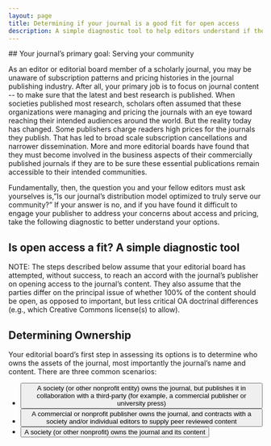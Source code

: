 ```yaml
---
layout: page
title: Determining if your journal is a good fit for open access
description: A simple diagnostic tool to help editors understand if their journal is a good candidate for transitioning to open access.
---
```

<style>
	    .content div:not(:target) {
	      display: none;
	    }

	    .content div:target {
	      display: block;
	    }

	    .content div {
	      height: 100vh;
	    }
</style>

<section>
<div class="content">
<div id="intro" style="display:block;" markdown="1">
## Your journal’s primary goal:  Serving your community

As an editor or editorial board member of a scholarly journal, you may be unaware of subscription patterns and pricing histories in the journal publishing industry. After all, your primary job is to focus on journal content -- to make sure that the latest and best research is published. When societies published most research, scholars often assumed that these organizations were managing and pricing the journals with an eye toward reaching their intended audiences around the world. But the reality today has changed. Some publishers charge readers high prices for the journals they publish. That has led to broad scale subscription cancellations and narrower dissemination. More and more editorial boards have found that they must become involved in the business aspects of their commercially published journals if they are to be sure these essential publications remain accessible to their intended communities.

Fundamentally, then, the question you and your fellow editors must ask yourselves is,”Is our journal’s distribution model optimized to truly serve our community?” If your answer is no, and if you have found it difficult to engage your publisher to address your concerns about access and pricing, take the following diagnostic to better understand your options.

## Is open access a fit? A simple diagnostic tool  

NOTE:  The steps described below assume that your editorial board has attempted, without success, to reach an accord with the journal’s publisher on opening access to the journal’s content. They also assume that the parties differ on the principal issue of whether 100% of the content should be open, as opposed to important, but less critical OA doctrinal differences (e.g., which Creative Commons license(s) to allow).

## Determining Ownership

Your editorial board’s first step in assessing its options is to determine who owns the assets of the journal, most importantly the journal’s name and content. There are three common scenarios:

  <ul>
    <li><a href="#tab-1" target="\_blank" rel="noopener">
  <button class="btn-outline">A society (or other nonprofit entity) owns the journal, but publishes it in collaboration with a third-party (for example, a commercial publisher or university press)</button>
  </a></li>
    <li><a href="#tab-2" target="\_blank" rel="noopener">
  <button class="btn-outline">A commercial or nonprofit publisher owns the journal, and contracts with a society and/or individual editors to supply peer reviewed content</button>
  </a></li>
    <li><a href="#tab-3" target="\_blank" rel="noopener">
  <button class="btn-outline">A society (or other nonprofit) owns the journal and its content</button>
  </a></li>
  </ul>
  </div>

  <div id="tab-1" markdown="1">
## If a Society or Nonprofit Owns the Journal but Collaborates with a Third Party to Publish...

STEP→  If the society or other nonprofit owns the journal and contracts for publishing support services, you should determine when the term of its publishing agreement ends. Publishing agreements typically run for five- or seven-year terms and renew automatically (for one- or three-year terms). The advance notice required for intent to renegotiate or terminate the agreement tends to range from 180 days to 18 months. This information will determine the timeframe for evaluating your options for the journal.

STEP→ Once the society or nonprofit has determined the timeframe for its decision, you can work to estimate the costs required to operate the journal.  This should encompass all essential editorial activities, including any costs that may have been covered previously by the publishing partner.  The costs will also include any publishing platform expenses. Publishing platform options range from fully featured, but expensive, commercial platforms to capable, less expensive (even free), options from nonprofit providers.

STEP→ Once your editorial board has a sense of the journal’s cost structure, you can evaluate options for sustaining the journal financially. Common funding approaches include:

* Subsidizing the operation of an open access journal out of other society revenues. If the society generates sufficient surplus revenue (from member dues, meeting registration fees, sponsorships, etc.), it might be able to cover some or all the journal’s costs out of that surplus.
* Funding the journal via article processing charges (APCs). Sustaining a journal via APCs is most likely to succeed in disciplines with a tradition of page charges (e.g., biomedicine, life sciences, etc.) and/or where a substantial percentage of a journal’s content is the result of funded research.
* Participating in an institutional or collective support model with other journals. A growing number of academic institutions provide support for open access journals. Some of these resources require an institutional affiliation (for example, one of the editors must associated with the university), while others support any open access journal that practices rigorous peer review. Additionally, at least one initiative - Open Library of the Humanities - seeks collective funding for qualifying journals.
* Funding the journal through contributions from multiple institutions.

<ul class="actions">
  <li><a href="{{ 'journal-revenue-options' | absolute_url }}" class="button">Read on</a></li>
</ul>

  </div>

    <div id="tab-2">

  <h4><i>If the Journal is Owned by a Third Party Uninterested in Moving to Open Access…</i></h4>
  If the journal is owned by a third-party that is not interested in accommodating your editorial board’s desire for open access dissemination, you will typically have little recourse beyond terminating your relationship with the journal and pursuing other publishing options.

  <b><i>STEP→ </i></b>In this case, your editorial board should review any agreement you may have entered with the journal’s publisher to determine whether you are contractually constrained from starting or participating in a competing journal. If your editorial contract has such a clause, you should seek qualified legal advice before proceeding further.

  If qualified legal advice indicates that your editor’s agreement with the publisher prevents you from starting or participating in a new journal, then the editorial group’s options might be limited to:
  <ul>
    <li>Renewing negotiations with the publisher in an attempt to gain partial concessions that would increase the openness of the journal short of comprehensive open access. Such concessions might include broader author rights, such as more <a href="https://sparcopen.org/our-work/author-rights/">progressive self-archiving policies</a>.</li>
    <li>Resigning from the journal’s editorial board and withholding any future support for the journal (e.g., as authors, peer reviewers, etc.). Again, your behavior will need to conform with any qualified legal advice.</li>
  </ul>
  <ul>
  <li><a href="#tab-1">another section</a></li>
  <li><a href="#tab-3">a different section</a></li>
  <li><a href="/test-sparcresource/generic_test">back</a></li>
</ul>
    </div>

    <div id="tab-3">

      <h4><i>If a Society or Nonprofit Owns the Journal and the Content…</i></h4>
  If the journal is owned by a society or nonprofit, this should increase the likelihood that your editorial board and the publisher are able to reach a shared understanding as to why open access benefits your community. However, if such accord cannot be reached, you might need to seek a new publishing venue, just as if a commercial publisher owned the journal.

  <b><i>STEP→ </i></b>Before proceeding, your editorial board should review any agreement you may have entered with the society to determine whether you are contractually constrained from starting or participating in a competing journal. If your editorial contract has such a clause, you should seek qualified legal advice before proceeding further.

  If qualified legal advice indicates that your editor’s agreement with the publisher prevents you from starting or participating in a new journal, then the editorial group’s options might be limited to:
  <ul>
    <li>Renewing negotiations with the publisher in an attempt to gain partial concessions that would increase the openness of the journal short of comprehensive open access. Such concessions might include broader author rights, such as more <a href="https://sparcopen.org/our-work/author-rights/">progressive self-archiving policies</a>.</li>
    <li>Resigning from the journal’s editorial board and withholding any future support for the journal (e.g., as authors, peer reviewers, etc.). Again, your behavior will need to conform with any qualified legal advice.</li>
  </ul>
  If the editorial agreement(s) do not attempt to prevent editors from starting or participating in a new journal, then an editorial board might seek to launch an alternative journal. See “Launching an Alternative Journal” section [LINK] for further guidance.
  <ul>

  <li><a href="#tab-2">another section</a></li>
  <li><a href="#tab-1">a different section</a></li>
  <li><a href="/test-sparcresource/generic_test">back</a></li>
</ul>

</div>
</div>

</section>

<script
src="https://code.jquery.com/jquery-3.3.1.min.js"
integrity="sha256-FgpCb/KJQlLNfOu91ta32o/NMZxltwRo8QtmkMRdAu8="
crossorigin="anonymous"></script>
<script>
// Stop href="#hashtarget" links jumping around the page
var hashLinks = document.querySelectorAll("a[href^='#']");
var intro = document.getElementById("intro");
[].forEach.call(hashLinks, function (link) {
link.addEventListener("click", function (event) {
event.preventDefault();
history.pushState({}, "", link.href);
history.pushState({}, "", link.href);
history.back();
intro.style.display = "none";
});
});
window.onpopstate = function() {
if ($("#content div :visible").length === 0) {
intro.style.display = "block";
}};
</script>
